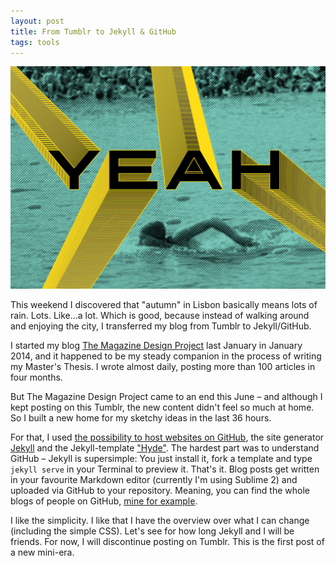 ```yaml
---
layout: post
title: From Tumblr to Jekyll & GitHub
tags: tools
---
```


![image](/pic/141110_yeah.jpg)

This weekend I discovered that "autumn" in Lisbon basically means lots of rain. Lots. Like...a lot. Which is good, because instead of walking around and enjoying the city, I transferred my blog from Tumblr to Jekyll/GitHub. 

I started my blog [The Magazine Design Project](http://themagazinedesignproject.tumblr) last January in January 2014, and it happened to be my steady companion in the process of writing my Master's Thesis. I wrote almost daily, posting more than 100 articles in four months. 

But The Magazine Design Project came to an end this June – and although I kept posting on this Tumblr, the new content didn't feel so much at home. So I built a new home for my sketchy ideas in the last 36 hours. 

For that, I used [the possibility to host websites on GitHub](https://pages.github.com/), the site generator [Jekyll](http://jekyllrb.com) and the Jekyll-template ["Hyde"](http://hyde.getpoole.com/). The hardest part was to understand GitHub – Jekyll is supersimple: You just install it, fork a template and type `jekyll serve` in your Terminal to preview it. That's it. Blog posts get written in your favourite Markdown editor (currently I'm using Sublime 2) and uploaded via GitHub to your repository. Meaning, you can find the whole blogs of people on GitHub, [mine for example](https://github.com/lisacharlotterost/lisacharlotterost.github.io).

I like the simplicity. I like that I have the overview over what I can change (including the simple CSS). Let's see for how long Jekyll and I will be friends. For now, I will discontinue posting on Tumblr. This is the first post of a new mini-era. 